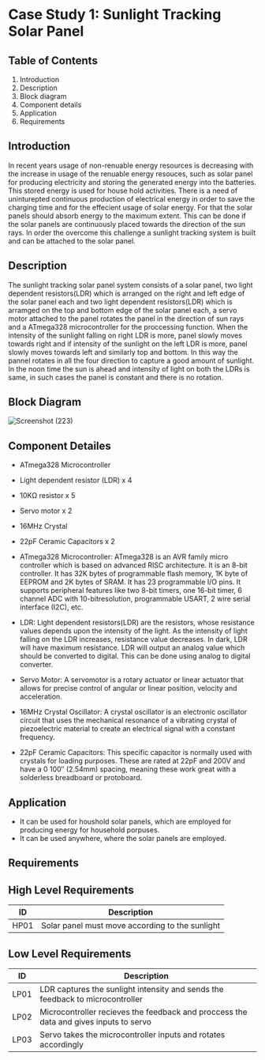# Case Study 1: Sunlight Tracking Solar Panel

## Table of Contents

1. Introduction
2. Description
3. Block diagram
4. Component details
5. Application
6. Requirements

## Introduction

In recent years usage of non-renuable energy resources is decreasing with the increase in usage of the renuable energy resouces,
such as solar panel for producing electricity
and storing the generated energy into the batteries. This stored energy is used for house hold activities. There is a need of
uninturepted continuous production of electrical
energy in order to save the charging time and for the effecient usage of solar energy. For that the solar panels should absorb
energy to the maximum extent. This can be done
if the solar panels are continuously placed towards the direction of the sun rays. In order the overcome this challenge a
sunlight tracking system is built and can be attached
to the solar panel.

## Description

The sunlight tracking solar panel system consists of a solar panel, two light dependent resistors(LDR) which is arranged on the
right and left edge of the solar panel each and
two light dependent resistors(LDR) which is arramged on the top and bottom edge of the solar panel each, a servo motor attached
to the panel rotates the panel in the direction
of sun rays and a ATmega328 microcontroller for the proccessing function. When the intensity of the sunlight falling on right LDR
is more, panel slowly moves towards right and
if intensity of the sunlight on the left LDR is more, panel slowly moves towards left and similarly top and bottom. In this way
the pannel rotates in all the four direction to
capture a good amount of sunlight. In the noon time the sun is ahead and intensity of light on both the LDRs is same, in such
cases the panel is constant and there is no
rotation.

## Block Diagram

![Screenshot (223)](https://user-images.githubusercontent.com/42509490/154859576-4ad74e80-039b-4972-b607-7d4af07cdea3.png)

## Component Detailes

* ATmega328 Microcontroller
* Light dependent resistor (LDR) x 4
* 10KΩ resistor x 5
* Servo motor x 2
* 16MHz Crystal
* 22pF Ceramic Capacitors x 2

* ATmega328 Microcontroller: ATmega328 is an AVR family micro controller which is based on advanced RISC architecture. It is an
  8-bit controller. It has 32K bytes of programmable flash memory, 1K byte of EEPROM and 2K bytes of SRAM. It has 23 programmable
  I/O pins. It supports peripheral features like two 8-bit timers, one 16-bit timer, 6 channel ADC with 10-bitresolution,
  programmable USART, 2 wire serial interface (I2C), etc.
  
* LDR: Light dependent resistors(LDR) are the resistors, whose resistance values depends upon the intensity of the light. As the
  intensity of light falling on the LDR increases, resistance value decreases. In dark, LDR will have maximum resistance. LDR
  will output an analog value which should be converted to digital. This can be done using analog to digital converter.

* Servo Motor: A servomotor is a rotary actuator or linear actuator that allows for precise control of angular or linear
  position, velocity and acceleration.

* 16MHz Crystal Oscillator: A crystal oscillator is an electronic oscillator circuit that uses the mechanical resonance of a
  vibrating crystal of piezoelectric material to create an electrical signal with a constant frequency.

* 22pF Ceramic Capacitors: This specific capacitor is normally used with crystals for loading purposes. These are rated at 22pF
and 200V and have a 0 100″ (2.54mm) spacing, meaning these work great with a solderless breadboard or protoboard.
  
## Application

* It can be used for houshold solar panels, which are employed for producing energy for household porpuses.
* It can be used anywhere, where the solar panels are employed.

## Requirements

## High Level Requirements

| ID | Description  |
|----|-------------------------------------------------|
|HP01| Solar panel must move according to the sunlight |

## Low Level Requirements

| ID | Description  |
|----|-----------------------------------------------------------------|
|LP01| LDR captures the sunlight intensity and sends the feedback to microcontroller |
|LP02| Microcontroller recieves the feedback and proccess the data and gives inputs to servo |
|LP03| Servo takes the microcontroller inputs and rotates accordingly |
